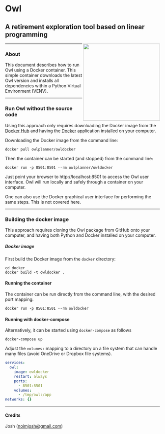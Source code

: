 # Owl

## A retirement exploration tool based on linear programming

<img align=right src="https://raw.github.com/mdlacasse/Owl/main/docs/images/owl.png" width="250">

------------------------------------------------------------------------------------
### About
This document describes how to run Owl using a Docker container.
This simple container downloads the latest Owl version and installs
all dependencies within a Python Virtual Environment (VENV).

------------------------------------------------------------------------------------
### Run Owl without the source code
Using this approach only requires downloading the Docker image from
the [Docker Hub](http://hub.docker.com) and having the [Docker](http://docker.com)
application installed on your computer.

Downloading the Docker image from the command line:
```
docker pull owlplanner/owldocker
```
Then the container can be started (and stopped) from the command line:
```
docker run -p 8501:8501 --rm owlplanner/owldocker
```

Just point your browser to http://localhost:8501 to access the Owl user interface.
Owl will run locally and safely through a container on your computer.

One can also use the Docker graphical user interface for performing the same steps.
This is not covered here.

------------------------------------------------------------------------------------
### Building the docker image
This approach requires cloning the Owl package from GitHub onto your computer,
and having both Python and Docker installed on your computer.

##### Docker image
First build the Docker image from the `docker` directory:
```shell
cd docker
docker build -t owldocker .
```

#### Running the container
The container can be run directly from the command line,
with the desired port mapping.

```shell
docker run -p 8501:8501 --rm owldocker
```

#### Running with docker-compose
Alternatively, it can be started using `docker-compose` as follows
```shell
docker-compose up
```
Adjust the `volumes:` mapping to a directory on a file system that can handle many files
(avoid OneDrive or Dropbox file systems).

```yml
services:
  owl:
    image: owldocker
    restart: always
    ports:
      - 8501:8501
    volumes:
      - /tmp/owl:/app
networks: {}
```

------------------------------------------------------------------------------------

#### Credits
Josh (noimjosh@gmail.com)
